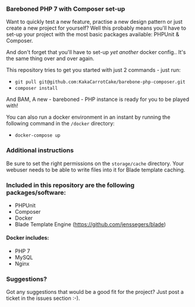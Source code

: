 ### Bareboned PHP 7 with Composer set-up
Want to quickly test a new feature, practise a new design pattern or just create a new project for yourself?
Well this probably means you'll have to set-up your project with the most basic packages available: PHPUnit & Composer.

And don't forget that you'll have to set-up _yet another_ docker config.. It's the same thing over and over again.

This repository tries to get you started with just 2 commands - just run:

- `git pull git@github.com:KakaCarrotCake/barebone-php-composer.git`
- `composer install`

And BAM, A new - bareboned - PHP instance is ready for you to be played with!

You can also run a docker environment in an instant by running the following command in the `/docker` directory:

- `docker-compose up`

### Additional instructions
Be sure to set the right permissions on the `storage/cache` directory. Your webuser needs to be able to write files into it for Blade template caching.

### Included in this repository are the following packages/software:
- PHPUnit
- Composer
- Docker
- Blade Template Engine (https://github.com/jenssegers/blade)

#### Docker includes:
- PHP 7
- MySQL
- Nginx

### Suggestions?
Got any suggestions that would be a good fit for the project? Just post a ticket in the issues section :-).
